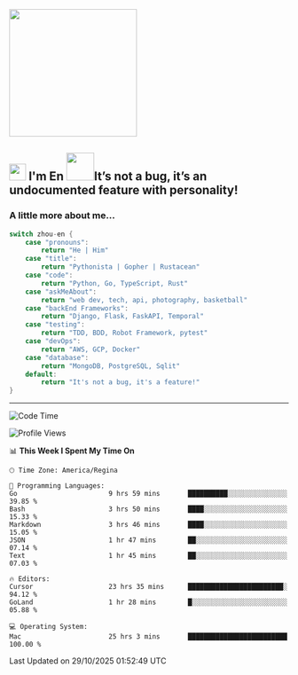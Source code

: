 <img align='center' src="https://media.giphy.com/media/GP1TJJSV4Ys1r64q2A/giphy.gif" width="230">

<h2><img src="https://emojis.slackmojis.com/emojis/images/1531849430/4246/blob-sunglasses.gif?1531849430" width="30"/> I'm En <img src="https://media.giphy.com/media/12oufCB0MyZ1Go/giphy.gif" width="50">It’s not a bug, it’s an undocumented feature with personality!</h2>


<!-- <img align='right' src="https://media.giphy.com/media/M9gbBd9nbDrOTu1Mqx/giphy.gif" width="230"> -->


### A little more about me... 
<!--
```javascript
const zhou-en = {
    pronouns: "He" | "Him",
    title: "Pythonista" | "Gopher" | "Rustacean",
    code: ["Python", "Go", "Rust", "TypeScript"],
    askMeAbout: ["web dev", "tech", "app dev", "photography"],
    technologies: {
        backEnd: {
            python: ["Django", "Flask", "FaskAPI"],
            go: []
        },
        scraping: ["selenium", "scrapy", "spider"],
        testing: ["Robot Framework"],
        devOps: ["AWS", "Docker", "GCP", "Nginx"],
        databases: ["mongo", "postgresql", "sqlite"],
        misc: ["Firebase", "Heroku"]
    },
    architecture: ["Event Driven Architecture", "Microservices"],
    currentFocus: ["Temporal", "Rust"],
    funFact: "It's not a bug, it's a feature!"
};
```
  -->

```go
switch zhou-en {
    case "pronouns":
        return "He | Him"
    case "title":
        return "Pythonista | Gopher | Rustacean"
    case "code":
        return "Python, Go, TypeScript, Rust"
    case "askMeAbout":
        return "web dev, tech, api, photography, basketball"
    case "backEnd Frameworks":
        return "Django, Flask, FaskAPI, Temporal"
    case "testing":
        return "TDD, BDD, Robot Framework, pytest"
    case "devOps":
        return "AWS, GCP, Docker"
    case "database":
        return "MongoDB, PostgreSQL, Sqlit"
    default:
        return "It's not a bug, it's a feature!"
}
```




---
<!--START_SECTION:waka-->
![Code Time](http://img.shields.io/badge/Code%20Time-2%2C643%20hrs%2035%20mins-blue)

![Profile Views](http://img.shields.io/badge/Profile%20Views-0-blue)

📊 **This Week I Spent My Time On** 

```text
🕑︎ Time Zone: America/Regina

💬 Programming Languages: 
Go                       9 hrs 59 mins       ██████████░░░░░░░░░░░░░░░   39.85 % 
Bash                     3 hrs 50 mins       ████░░░░░░░░░░░░░░░░░░░░░   15.33 % 
Markdown                 3 hrs 46 mins       ████░░░░░░░░░░░░░░░░░░░░░   15.05 % 
JSON                     1 hr 47 mins        ██░░░░░░░░░░░░░░░░░░░░░░░   07.14 % 
Text                     1 hr 45 mins        ██░░░░░░░░░░░░░░░░░░░░░░░   07.03 % 

🔥 Editors: 
Cursor                   23 hrs 35 mins      ████████████████████████░   94.12 % 
GoLand                   1 hr 28 mins        █░░░░░░░░░░░░░░░░░░░░░░░░   05.88 % 

💻 Operating System: 
Mac                      25 hrs 3 mins       █████████████████████████   100.00 % 
```


 Last Updated on 29/10/2025 01:52:49 UTC
<!--END_SECTION:waka-->

